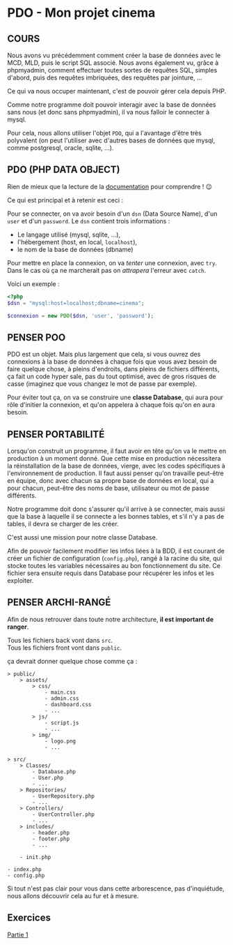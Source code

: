 # PDO - Mon projet cinema

## COURS
Nous avons vu précédemment comment créer la base de données avec le MCD, MLD, puis le script SQL associé.
Nous avons également vu, grâce à phpmyadmin, comment effectuer toutes sortes de requêtes SQL, simples d'abord, puis des requêtes imbriquées, des requêtes par jointure, ... 

Ce qui va nous occuper maintenant, c'est de pouvoir gérer cela depuis PHP.

Comme notre programme doit pouvoir interagir avec la base de données sans nous (et donc sans phpmyadmin), il va nous falloir le connecter à mysql.

Pour cela, nous allons utiliser l'objet `PDO`, qui a l'avantage d'être très polyvalent (on peut l'utiliser avec d'autres bases de données que mysql, comme postgresql, oracle, sqlite, ...).

## PDO (PHP DATA OBJECT)
Rien de mieux que la lecture de la [documentation](https://www.php.net/manual/fr/book.pdo.php) pour comprendre ! 😉

Ce qui est principal et à retenir est ceci :

Pour se connecter, on va avoir besoin d'un `dsn` (Data Source Name), d'un `user` et d'un `password`. Le `dsn` contient trois informations :
- Le langage utilisé (mysql, sqlite, ...),
- l'hébergement (host, en local, `localhost`),
- le nom de la base de données (dbname)

Pour mettre en place la connexion, on va *tenter* une connexion, avec `try`. Dans le cas où ça ne marcherait pas on *attrapera* l'erreur avec `catch`.

Voici un exemple :

```php
<?php
$dsn = "mysql:host=localhost;dbname=cinema";

$connexion = new PDO($dsn, 'user', 'password');
```

## PENSER POO
PDO est un objet. Mais plus largement que cela, si vous ouvrez des connexions à la base de données à chaque fois que vous avez besoin de faire quelque chose, à pleins d'endroits, dans pleins de fichiers différents, ça fait un code hyper sale, pas du tout optimisé, avec de gros risques de casse (imaginez que vous changez le mot de passe par exemple).

Pour éviter tout ça, on va se construire une **classe Database**, qui aura pour rôle d'initier la connexion, et qu'on appelera à chaque fois qu'on en aura besoin.

## PENSER PORTABILITÉ
Lorsqu'on construit un programme, il faut avoir en tête qu'on va le mettre en production à un moment donné. Que cette mise en production nécessitera la réinstallation de la base de données, vierge, avec les codes spécifiques à l'environnement de production. Il faut aussi penser qu'on travaille peut-être en équipe, donc avec chacun sa propre base de données en local, qui a pour chacun, peut-être des noms de base, utilisateur ou mot de passe différents.

Notre programme doit donc s'assurer qu'il arrive à se connecter, mais aussi que la base à laquelle il se connecte a les bonnes tables, et s'il n'y a pas de tables, il devra se charger de les créer.

C'est aussi une mission pour notre classe Database.

Afin de pouvoir facilement modifier les infos liées à la BDD, il est courant de créer un fichier de configuration (`config.php`), rangé à la racine du site, qui stocke toutes les variables nécessaires au bon fonctionnement du site. Ce fichier sera ensuite requis dans Database pour récupérer les infos et les exploiter.

## PENSER ARCHI-RANGÉ
Afin de nous retrouver dans toute notre architecture, **il est important de ranger**.

Tous les fichiers back vont dans `src`. \
Tous les fichiers front vont dans `public`.

ça devrait donner quelque chose comme ça :
```
> public/
    > assets/
        > css/
            - main.css
            - admin.css
            - dashboard.css
            - ...
        > js/
            - script.js
            - ...
        > img/
            - logo.png
            - ...

> src/
    > Classes/
        - Database.php
        - User.php
        - ...
    > Repositories/
        - UserRepository.php
        - ...
    > Controllers/
        - UserController.php
        - ...
    > includes/
        - header.php
        - footer.php
        - ...

    - init.php

- index.php
- config.php
```

Si tout n'est pas clair pour vous dans cette arborescence, pas d'inquiétude, nous allons découvrir cela au fur et à mesure. 

## Exercices
[Partie 1](<partie 1.md>)